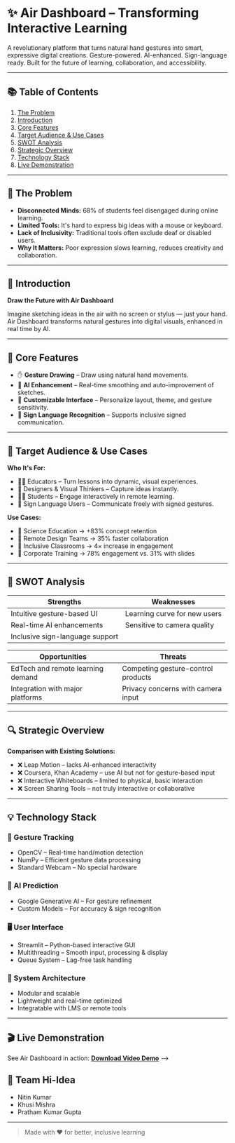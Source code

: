 # ✨ Air Dashboard – Transforming Interactive Learning

A revolutionary platform that turns natural hand gestures into smart, expressive digital creations. Gesture-powered. AI-enhanced. Sign-language ready. Built for the future of learning, collaboration, and accessibility.

---

## 📚 Table of Contents

1. [The Problem](#the-problem)
2. [Introduction](#introduction)
3. [Core Features](#core-features)
4. [Target Audience & Use Cases](#target-audience--use-cases)
5. [SWOT Analysis](#swot-analysis)
6. [Strategic Overview](#strategic-overview)
7. [Technology Stack](#technology-stack)
8. [Live Demonstration](#live-demonstration)

---

## 🧠 The Problem

- **Disconnected Minds:** 68% of students feel disengaged during online learning.
- **Limited Tools:** It's hard to express big ideas with a mouse or keyboard.
- **Lack of Inclusivity:** Traditional tools often exclude deaf or disabled users.
- **Why It Matters:** Poor expression slows learning, reduces creativity and collaboration.

---

## 🌟 Introduction

**Draw the Future with Air Dashboard**

Imagine sketching ideas in the air with no screen or stylus — just your hand.  
Air Dashboard transforms natural gestures into digital visuals, enhanced in real time by AI.

---

## 🚀 Core Features

- ✋ **Gesture Drawing** – Draw using natural hand movements.
- 🤖 **AI Enhancement** – Real-time smoothing and auto-improvement of sketches.
- 🎨 **Customizable Interface** – Personalize layout, theme, and gesture sensitivity.
- 🧏 **Sign Language Recognition** – Supports inclusive signed communication.

---

## 🎯 Target Audience & Use Cases

**Who It's For:**

- 🧑‍🏫 Educators – Turn lessons into dynamic, visual experiences.
- 🎨 Designers & Visual Thinkers – Capture ideas instantly.
- 👩‍🎓 Students – Engage interactively in remote learning.
- 🧏 Sign Language Users – Communicate freely with signed gestures.

**Use Cases:**

- 🧪 Science Education → +83% concept retention
- 🎨 Remote Design Teams → 35% faster collaboration
- 🧏 Inclusive Classrooms → 4× increase in engagement
- 🏢 Corporate Training → 78% engagement vs. 31% with slides
---

## 🧩 SWOT Analysis

| Strengths | Weaknesses |
|----------|------------|
| Intuitive gesture-based UI | Learning curve for new users |
| Real-time AI enhancements | Sensitive to camera quality |
| Inclusive sign-language support | |

| Opportunities | Threats |
|--------------|---------|
| EdTech and remote learning demand | Competing gesture-control products |
| Integration with major platforms | Privacy concerns with camera input |

---

## 🔍 Strategic Overview

**Comparison with Existing Solutions:**

- ❌ Leap Motion – lacks AI-enhanced interactivity  
- ❌ Coursera, Khan Academy – use AI but not for gesture-based input  
- ❌ Interactive Whiteboards – limited to physical, basic interaction  
- ❌ Screen Sharing Tools – not truly interactive or collaborative

---

## 💡 Technology Stack

### 🎥 Gesture Tracking
- OpenCV – Real-time hand/motion detection
- NumPy – Efficient gesture data processing
- Standard Webcam – No special hardware

### 🧠 AI Prediction
- Google Generative AI – For gesture refinement
- Custom Models – For accuracy & sign recognition

### 🖥 User Interface
-  Streamlit – Python-based interactive GUI
- Multithreading – Smooth input, processing & display
- Queue System – Lag-free task handling

### 🧱 System Architecture
- Modular and scalable
- Lightweight and real-time optimized
- Integratable with LMS or remote tools

---

## 🎬 Live Demonstration

See Air Dashboard in action: **[Download Video Demo](demo.mp4)** -->



## 👥 Team Hi-Idea

- Nitin Kumar  
- Khusi Mishra  
- Pratham Kumar Gupta  

---

> Made with ❤️ for better, inclusive learning
